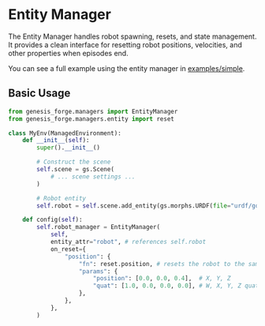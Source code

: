# Entity Manager

The Entity Manager handles robot spawning, resets, and state management. It provides a clean interface for resetting robot positions, velocities, and other properties when episodes end.

You can see a full example using the entity manager in [examples/simple](https://github.com/jgillick/genesis-forge/tree/main/examples/simple).

## Basic Usage

```python
from genesis_forge.managers import EntityManager
from genesis_forge.managers.entity import reset

class MyEnv(ManagedEnvironment):
    def __init__(self):
        super().__init__()

        # Construct the scene
        self.scene = gs.Scene(
            # ... scene settings ...
        )

        # Robot entity
        self.robot = self.scene.add_entity(gs.morphs.URDF(file="urdf/go2/urdf/go2.urdf"))

    def config(self):
        self.robot_manager = EntityManager(
            self,
            entity_attr="robot", # references self.robot
            on_reset={
                "position": {
                    "fn": reset.position, # resets the robot to the same position and rotation at each reset
                    "params": {
                        "position": [0.0, 0.0, 0.4],  # X, Y, Z
                        "quat": [1.0, 0.0, 0.0, 0.0], # W, X, Y, Z quaternion
                    },
                },
            },
        )
```
